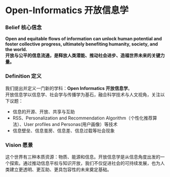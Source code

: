 # Open-Informatics 开放信息学

### Belief 核心信念
**Open and equitable flows of information can unlock human potential and foster collective progress, ultimately benefiting humanity, society, and the world.**  
**开放与公平的信息流通，是释放人类潜能、推动社会进步、造福世界未来的关键力量。**

### Definition 定义
我们提出并定义一门新的学科：**Open Informatics 开放信息学**。  
开放信息学以信息学、社会学与传播学为基石，融合科学技术与人文视角，关注以下议题：  

- 信息的开源、开放、共享与互助  
- RSS、Personalization and Recommendation Algorithm（个性化推荐算法）、User profiles and Personas(用户画像）等技术
- 信息壁垒、信息茧房、信息差、信息过载等社会现象  

### Vision 愿景
这个世界有三种本质资源：物质、能源和信息。开放信息学是从信息角度出发的一个探索。通过推动信息平权与知识开放，我们不仅促进社会的可持续发展，也为人类建立更透明、更互助、更具包容性的未来奠定基础。
